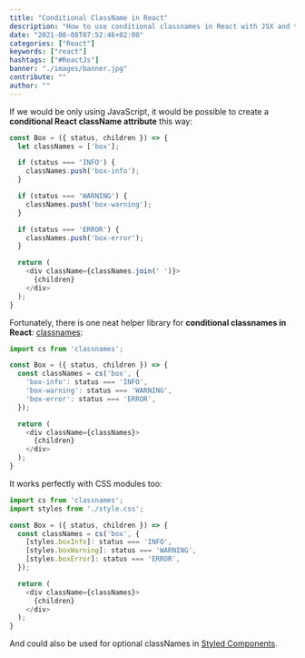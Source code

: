 ```yaml
---
title: "Conditional ClassName in React"
description: "How to use conditional classnames in React with JSX and the HTML class attribute ..."
date: "2021-08-08T07:52:46+02:00"
categories: ["React"]
keywords: ["react"]
hashtags: ["#ReactJs"]
banner: "./images/banner.jpg"
contribute: ""
author: ""
---
```


<Sponsorship />

If we would be only using JavaScript, it would be possible to create a **conditional React className attribute** this way:

```javascript
const Box = ({ status, children }) => {
  let classNames = ['box'];

  if (status === 'INFO') {
    classNames.push('box-info');
  }

  if (status === 'WARNING') {
    classNames.push('box-warning');
  }

  if (status === 'ERROR') {
    classNames.push('box-error');
  }

  return (
    <div className={classNames.join(' ')}>
      {children}
    </div>
  );
}
```

Fortunately, there is one neat helper library for **conditional classnames in React**: [classnames](https://github.com/JedWatson/classnames):

```javascript
import cs from 'classnames';

const Box = ({ status, children }) => {
  const classNames = cs('box', {
    'box-info': status === 'INFO',
    'box-warning': status === 'WARNING',
    'box-error': status === 'ERROR',
  });

  return (
    <div className={classNames}>
      {children}
    </div>
  );
}
```

It works perfectly with CSS modules too:

```javascript
import cs from 'classnames';
import styles from './style.css';

const Box = ({ status, children }) => {
  const classNames = cs('box', {
    [styles.boxInfo]: status === 'INFO',
    [styles.boxWarning]: status === 'WARNING',
    [styles.boxError]: status === 'ERROR',
  });

  return (
    <div className={classNames}>
      {children}
    </div>
  );
}
```

And could also be used for optional classNames in [Styled Components](/styled-components).